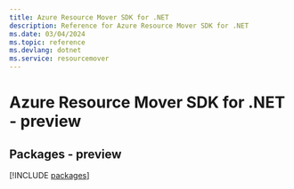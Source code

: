 ```yaml
---
title: Azure Resource Mover SDK for .NET
description: Reference for Azure Resource Mover SDK for .NET
ms.date: 03/04/2024
ms.topic: reference
ms.devlang: dotnet
ms.service: resourcemover
---
```

# Azure Resource Mover SDK for .NET - preview
## Packages - preview
[!INCLUDE [packages](resource-mover-index.md)]